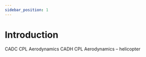 ```yaml
---
sidebar_position: 1
---
```


# Introduction

CADC CPL Aerodynamics
CADH CPL Aerodynamics – helicopter